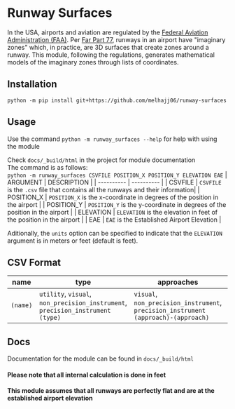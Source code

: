 # Runway Surfaces
In the USA, airports and aviation are regulated by the [Federal Aviation Administration (FAA)](https://www.faa.gov/). Per [Far Part 77](https://www.ecfr.gov/current/title-14/chapter-I/subchapter-E/part-77), runways in an airport have "imaginary zones" which, in practice, are 3D surfaces that create zones around a runway. This module, following the regulations, generates mathematical models of the imaginary zones through lists of coordinates.

## Installation
`python -m pip install git+https://github.com/melhajj06/runway-surfaces`

## Usage
Use the command `python -m runway_surfaces --help` for help with using the module

Check `docs/_build/html` in the project for module documentation\
The command is as follows:\
`python -m runway_surfaces CSVFILE POSITION_X POSITION_Y ELEVATION EAE`
| ARGUMENT | DESCRIPTION |
| ---------- | ---------- |
| CSVFILE | `CSVFILE` is the `.csv` file that contains all the runways and their information|
| POSITION_X | `POSITION_X` is the x-coordinate in degrees of the position in the airport |
| POSITION_Y | `POSITION_Y` is the y-coordinate in degrees of the position in the airport |
| ELEVATION | `ELEVATION` is the elevation in feet of the position in the airport |
| EAE | `EAE` is the Established Airport Elevation |

Aditionally, the `units` option can be specified to indicate that the `ELEVATION` argument is in meters or feet (default is feet).

## CSV Format

| name | type | approaches | coords | end_names | special_surface |
| ----- | ----- | ----- | ----- | ----- | ----- |
| `(name)` | `utility`, `visual`, `non_precision_instrument`, `precision_instrument` `(type)` | `visual`, `non_precision_instrument`,  `precision_instrument` `(approach)-(approach)` | `(x)_(y)_(x)_(y)` | `(name)-(name)` | `true\|TRUE`,`false\|FALSE` |

## Docs
Documentation for the module can be found in `docs/_build/html`

#### Please note that all internal calculation is done in feet
#### This module assumes that all runways are perfectly flat and are at the established airport elevation